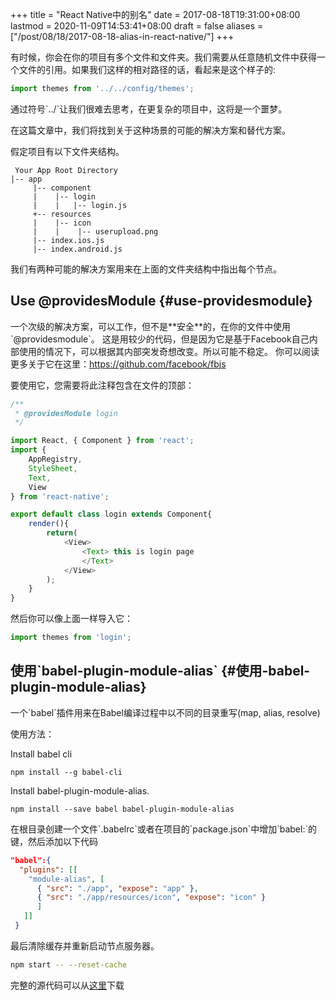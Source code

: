+++
title = "React Native中的别名"
date = 2017-08-18T19:31:00+08:00
lastmod = 2020-11-09T14:53:41+08:00
draft = false
aliases = ["/post/08/18/2017-08-18-alias-in-react-native/"]
+++

有时候，你会在你的项目有多个文件和文件夹。我们需要从任意随机文件中获得一个文件的引用。如果我们这样的相对路径的话，看起来是这个样子的:

```javascript
import themes from '../../config/themes';
```

通过符号\`../\`让我们很难去思考，在更复杂的项目中，这将是一个噩梦。

<!--more-->

在这篇文章中，我们将找到关于这种场景的可能的解决方案和替代方案。

假定项目有以下文件夹结构。

```example
 Your App Root Directory
|-- app
     |-- component
     |    |-- login
     |    |   |-- login.js
     +-- resources
     |    |-- icon
     |    |    |-- userupload.png
     |-- index.ios.js
     |-- index.android.js
```

我们有两种可能的解决方案用来在上面的文件夹结构中指出每个节点。


## Use @providesModule {#use-providesmodule}

一个次级的解决方案，可以工作，但不是\*\*安全\*\*的，在你的文件中使用\`@providesmodule\`。
这是用较少的代码，但是因为它是基于Facebook自己内部使用的情况下，可以根据其内部突发奇想改变。所以可能不稳定。
你可以阅读更多关于它在这里：<https://github.com/facebook/fbjs>

要使用它，您需要将此注释包含在文件的顶部：

```javascript
/**
 * @providesModule login
 */

import React, { Component } from 'react';
import {
    AppRegistry,
    StyleSheet,
    Text,
    View
} from 'react-native';

export default class login extends Component{
    render(){
        return(
            <View>
                <Text> this is login page
                </Text>
            </View>
        );
    }
}
```

然后你可以像上面一样导入它：

```javascript
import themes from 'login';
```


## 使用\`babel-plugin-module-alias\` {#使用-babel-plugin-module-alias}

一个\`babel\`插件用来在Babel编译过程中以不同的目录重写(map, alias, resolve)

使用方法：

Install babel cli

```text
npm install --g babel-cli
```

Install  babel-plugin-module-alias.

```text
npm install --save babel babel-plugin-module-alias
```

在根目录创建一个文件\`.babelrc\`或者在项目的\`package.json\`中增加\`babel:\`的键，然后添加以下代码

```json
"babel":{
  "plugins": [[
    "module-alias", [
      { "src": "./app", "expose": "app" },
      { "src": "./app/resources/icon", "expose": "icon" }
      ]
   ]]
 }
```

最后清除缓存并重新启动节点服务器。

```bash
npm start -- --reset-cache
```

完整的源代码可以从[这里](<https://github.com/tigerraj32/ReactNative/branches/all>)下载